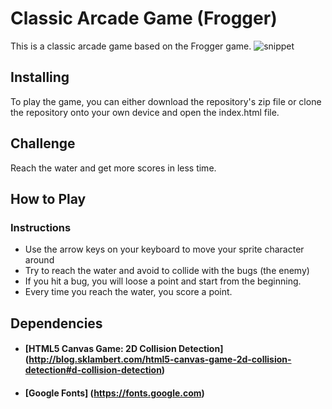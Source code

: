 # Classic Arcade Game (Frogger)
This is a classic arcade game based on the Frogger game.
![snippet](img/snippet.PNG)

## Installing
To play the game, you can either download the repository's zip file or clone the repository onto your own device and open the index.html file.

## Challenge
Reach the water and get more scores in less time.

## How to Play

### Instructions
* Use the arrow keys on your keyboard to move your sprite character around
* Try to reach the water and avoid to collide with the bugs (the enemy)
* If you hit a bug, you will loose a point and start from the beginning.
* Every time you reach the water, you score a point.

## Dependencies
* #### [HTML5 Canvas Game: 2D Collision Detection] (http://blog.sklambert.com/html5-canvas-game-2d-collision-detection#d-collision-detection)
* #### [Google Fonts] (https://fonts.google.com)

